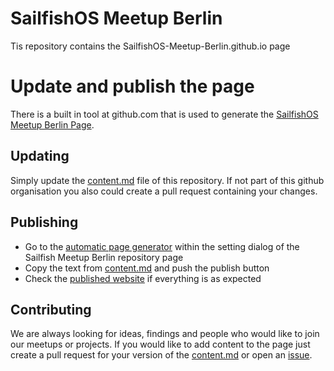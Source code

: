 # SailfishOS Meetup Berlin

Tis repository contains the SailfishOS-Meetup-Berlin.github.io page

# Update and publish the page

There is a built in tool at github.com that is used to generate the [SailfishOS Meetup Berlin Page](http://sailfishos-meetup-berlin.github.io/sailfishos-meetup-berlin/).

## Updating

Simply update the [content.md](https://github.com/SailfishOS-Meetup-Berlin/sailfishos-meetup-berlin/blob/master/content.md) file of this repository. If not part of this github organisation you also could create a pull request containing your changes.

## Publishing

- Go to the [automatic page generator](https://github.com/SailfishOS-Meetup-Berlin/sailfishos-meetup-berlin/generated_pages/new?utf8=%E2%9C%93) within the setting dialog of the Sailfish Meetup Berlin repository page
- Copy the text from [content.md](https://github.com/SailfishOS-Meetup-Berlin/sailfishos-meetup-berlin/blob/master/content.md) and push the publish button
- Check the [published website](http://sailfishos-meetup-berlin.github.io/sailfishos-meetup-berlin/) if everything is as expected

## Contributing

We are always looking for ideas, findings and people who would like to join our meetups or projects. If you would like to add content to the page just create a pull request for your version of the [content.md](https://github.com/SailfishOS-Meetup-Berlin/sailfishos-meetup-berlin/blob/master/content.md) or open an [issue](https://github.com/SailfishOS-Meetup-Berlin/sailfishos-meetup-berlin/issues).
